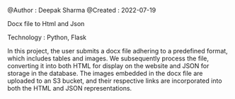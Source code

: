 @Author :  Deepak Sharma
@Created : 2022-07-19

Docx file to Html and Json

Technology : Python, Flask


In this project, the user submits a docx file adhering to a predefined format, which includes tables and images. We subsequently process the file, converting it into both HTML for display on the website and JSON for storage in the database. The images embedded in the docx file are uploaded to an S3 bucket, and their respective links are incorporated into both the HTML and JSON representations.